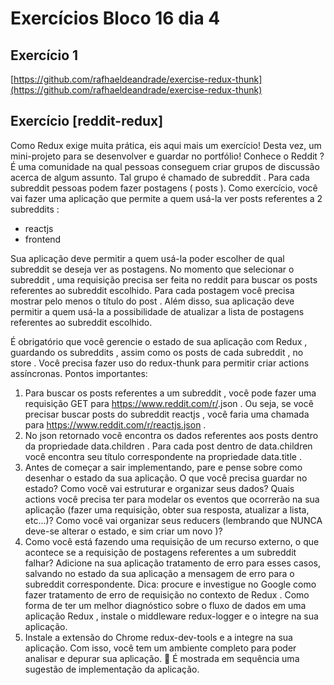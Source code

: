 # Exercícios Bloco 16 dia 4

## Exercício 1

[https://github.com/rafhaeldeandrade/exercise-redux-thunk](https://github.com/rafhaeldeandrade/exercise-redux-thunk)

## Exercício [reddit-redux]

Como Redux exige muita prática, eis aqui mais um exercício! Desta vez, um mini-projeto para se desenvolver e guardar no portfólio!
Conhece o Reddit ? É uma comunidade na qual pessoas conseguem criar grupos de discussão acerca de algum assunto. Tal grupo é chamado de subreddit . Para cada subreddit pessoas podem fazer postagens ( posts ). Como exercício, você vai fazer uma aplicação que permite a quem usá-la ver posts referentes a 2 subreddits :

- reactjs
- frontend

Sua aplicação deve permitir a quem usá-la poder escolher de qual subreddit se deseja ver as postagens. No momento que selecionar o subreddit , uma requisição precisa ser feita no reddit para buscar os posts referentes ao subreddit escolhido. Para cada postagem você precisa mostrar pelo menos o título do post . Além disso, sua aplicação deve permitir a quem usá-la a possibilidade de atualizar a lista de postagens referentes ao subreddit escolhido.

É obrigatório que você gerencie o estado de sua aplicação com Redux , guardando os subreddits , assim como os posts de cada subreddit , no store . Você precisa fazer uso do redux-thunk para permitir criar actions assíncronas.
Pontos importantes:

1. Para buscar os posts referentes a um subreddit , você pode fazer uma requisição GET para https://www.reddit.com/r/<subreddit>.json . Ou seja, se você precisar buscar posts do subreddit reactjs , você faria uma chamada para https://www.reddit.com/r/reactjs.json .
2. No json retornado você encontra os dados referentes aos posts dentro da propriedade data.children . Para cada post dentro de data.children você encontra seu título correspondente na propriedade data.title .
3. Antes de começar a sair implementando, pare e pense sobre como desenhar o estado da sua aplicação. O que você precisa guardar no estado? Como você vai estruturar e organizar seus dados? Quais actions você precisa ter para modelar os eventos que ocorrerão na sua aplicação (fazer uma requisição, obter sua resposta, atualizar a lista, etc...)? Como você vai organizar seus reducers (lembrando que NUNCA deve-se alterar o estado, e sim criar um novo )?
4. Como você está fazendo uma requisição de um recurso externo, o que acontece se a requisição de postagens referentes a um subreddit falhar? Adicione na sua aplicação tratamento de erro para esses casos, salvando no estado da sua aplicação a mensagem de erro para o subreddit correspondente. Dica: procure e investigue no Google como fazer tratamento de erro de requisição no contexto de Redux .
   Como forma de ter um melhor diagnóstico sobre o fluxo de dados em uma aplicação Redux , instale o middleware redux-logger e o integre na sua aplicação.
5. Instale a extensão do Chrome redux-dev-tools e a integre na sua aplicação. Com isso, você tem um ambiente completo para poder analisar e depurar sua aplicação. 🚀
   É mostrada em sequência uma sugestão de implementação da aplicação.
